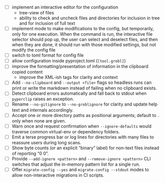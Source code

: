 - [ ] implement an interactive editor for the configuration
  - tree-view of files
  - ability to check and uncheck files and directories for inclusion in tree and for inclusion of full text
- [ ] implement mode to make modifications to the config, but temporarily, only for one execution. When the command is run, the interactive file selector should pop up, the user can select and deselect files, and then when they are done, it should run with those modified settings, but not modify the config file
- [ ] switch to toml format for config file
- [ ] allow configuration inside pyproject.toml (`[tool.grobl]`)
- [ ] improve the formatting/presentation of information in the clipboard copied content
  - improve the XML-ish tags for clarity and context
- [ ] Add `--no-clipboard` and `--output <file>` flags so headless runs can print or write the markdown instead of failing when no clipboard exists.
- [ ] Detect clipboard errors automatically and fall back to stdout when `pyperclip` raises an exception.
- [ ] Rename `--no-gitignore` to `--no-groblignore` for clarity and update help text and internals accordingly.
- [ ] Accept one or more directory paths as positional arguments; default to `.` only when none are given.
- [ ] Warn once and request confirmation when `--ignore-defaults` would traverse common virtual-env or dependency folders.
- [ ] Emit a terse progress bar or log lines for directories with many files to reassure users during long scans.
- [ ] Show byte counts (or an explicit “binary” label) for non-text files instead of reporting “0 0”.
- [ ] Provide `--add-ignore <pattern>` and `--remove-ignore <pattern>` CLI switches that adjust the in-memory pattern list for a single run.
- [ ] Offer `migrate-config --yes` and `migrate-config --stdout` modes to allow non-interactive migrations in CI scripts.
